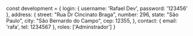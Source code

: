 const development = {
    login: {
        username: 'Rafael Dev',
        password: '123456'
    },
    address: {
        street: "Rua Dr Cincinato Braga",
        number: 296,
        state: "São Paulo",
        city: "São Bernardo do Campo",
        cep: 12355,
    },
    contact: {
        email: 'rafa',
        tel: 1234567
    },
    roles: ['Adminstrador']
}